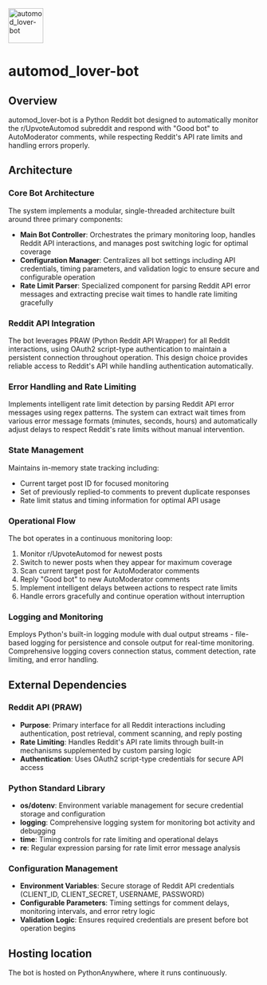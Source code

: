 <img width="70" height="70" alt="automod_lover-bot" src="https://github.com/user-attachments/assets/3981f135-40be-458e-ba68-8f6641140a3f" />

# automod_lover-bot

## Overview

automod_lover-bot is a Python Reddit bot designed to automatically monitor the r/UpvoteAutomod subreddit and respond with "Good bot" to AutoModerator comments, while respecting Reddit's API rate limits and handling errors properly.

## Architecture

### Core Bot Architecture
The system implements a modular, single-threaded architecture built around three primary components:

- **Main Bot Controller**: Orchestrates the primary monitoring loop, handles Reddit API interactions, and manages post switching logic for optimal coverage
- **Configuration Manager**: Centralizes all bot settings including API credentials, timing parameters, and validation logic to ensure secure and configurable operation
- **Rate Limit Parser**: Specialized component for parsing Reddit API error messages and extracting precise wait times to handle rate limiting gracefully

### Reddit API Integration
The bot leverages PRAW (Python Reddit API Wrapper) for all Reddit interactions, using OAuth2 script-type authentication to maintain a persistent connection throughout operation. This design choice provides reliable access to Reddit's API while handling authentication automatically.

### Error Handling and Rate Limiting
Implements intelligent rate limit detection by parsing Reddit API error messages using regex patterns. The system can extract wait times from various error message formats (minutes, seconds, hours) and automatically adjust delays to respect Reddit's rate limits without manual intervention.

### State Management
Maintains in-memory state tracking including:
- Current target post ID for focused monitoring
- Set of previously replied-to comments to prevent duplicate responses
- Rate limit status and timing information for optimal API usage

### Operational Flow
The bot operates in a continuous monitoring loop:
1. Monitor r/UpvoteAutomod for newest posts
2. Switch to newer posts when they appear for maximum coverage
3. Scan current target post for AutoModerator comments
4. Reply "Good bot" to new AutoModerator comments
5. Implement intelligent delays between actions to respect rate limits
6. Handle errors gracefully and continue operation without interruption

### Logging and Monitoring
Employs Python's built-in logging module with dual output streams - file-based logging for persistence and console output for real-time monitoring. Comprehensive logging covers connection status, comment detection, rate limiting, and error handling.

## External Dependencies

### Reddit API (PRAW)
- **Purpose**: Primary interface for all Reddit interactions including authentication, post retrieval, comment scanning, and reply posting
- **Rate Limiting**: Handles Reddit's API rate limits through built-in mechanisms supplemented by custom parsing logic
- **Authentication**: Uses OAuth2 script-type credentials for secure API access

### Python Standard Library
- **os/dotenv**: Environment variable management for secure credential storage and configuration
- **logging**: Comprehensive logging system for monitoring bot activity and debugging
- **time**: Timing controls for rate limiting and operational delays
- **re**: Regular expression parsing for rate limit error message analysis

### Configuration Management
- **Environment Variables**: Secure storage of Reddit API credentials (CLIENT_ID, CLIENT_SECRET, USERNAME, PASSWORD)
- **Configurable Parameters**: Timing settings for comment delays, monitoring intervals, and error retry logic
- **Validation Logic**: Ensures required credentials are present before bot operation begins

## Hosting location
The bot is hosted on PythonAnywhere, where it runs continuously.